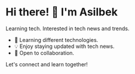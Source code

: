 # Hi there! 👋 I'm Asilbek

Learning tech. Interested in tech news and trends.

- 🌱 Learning different technologies.
- 💡 Enjoy staying updated with tech news.
- 💼 Open to collaboration.

Let's connect and learn together!

